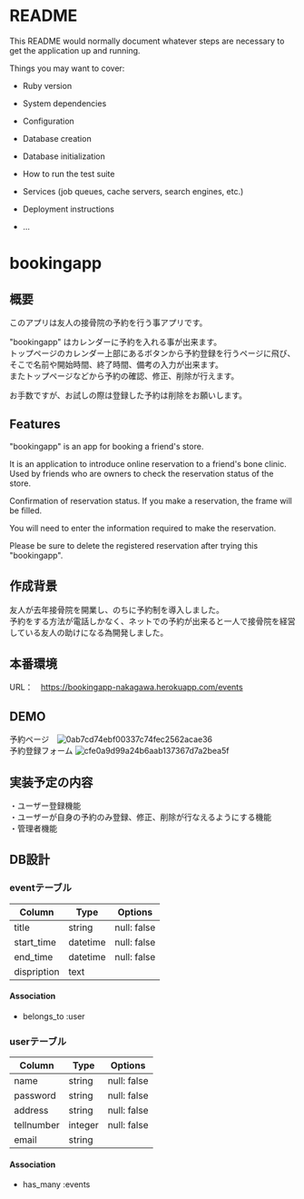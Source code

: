 # README

This README would normally document whatever steps are necessary to get the
application up and running.

Things you may want to cover:

* Ruby version

* System dependencies

* Configuration

* Database creation

* Database initialization

* How to run the test suite

* Services (job queues, cache servers, search engines, etc.)

* Deployment instructions

* ...

# bookingapp

## 概要

このアプリは友人の接骨院の予約を行う事アプリです。<br>

"bookingapp" はカレンダーに予約を入れる事が出来ます。<br>
トップページのカレンダー上部にあるボタンから予約登録を行うページに飛び、そこで名前や開始時間、終了時間、備考の入力が出来ます。<br>
またトップページなどから予約の確認、修正、削除が行えます。<br>

お手数ですが、お試しの際は登録した予約は削除をお願いします。

##  Features

"bookingapp" is an app for booking a friend's store.

It is an application to introduce online reservation to a friend's bone clinic.
Used by friends who are owners to check the reservation status of the store.

Confirmation of reservation status.
If you make a reservation, the frame will be filled.

You will need to enter the information required to make the reservation.

Please be sure to delete the registered reservation after trying this "bookingapp".

## 作成背景

友人が去年接骨院を開業し、のちに予約制を導入しました。<br>
予約をする方法が電話しかなく、ネットでの予約が出来ると一人で接骨院を経営している友人の助けになる為開発しました。<br>

## 本番環境
URL：　https://bookingapp-nakagawa.herokuapp.com/events

## DEMO

予約ページ　![0ab7cd74ebf00337c74fec2562acae36](https://user-images.githubusercontent.com/53069435/81917074-ada26b80-960f-11ea-96dc-95451a4432d7.png)
<br>
予約登録フォーム  ![cfe0a9d99a24b6aab137367d7a2bea5f](https://user-images.githubusercontent.com/53069435/81917177-d0348480-960f-11ea-8035-95a3adb11964.png)


## 実装予定の内容

・ユーザー登録機能 <br>
・ユーザーが自身の予約のみ登録、修正、削除が行なえるようにする機能<br>
・管理者機能

## DB設計

### eventテーブル
|Column|Type|Options|
|------|----|-------|
|title|string|null: false|
|start_time|datetime|null: false|
|end_time|datetime|null: false|
|dispription|text||

#### Association
- belongs_to :user

### userテーブル
|Column|Type|Options|
|------|----|-------|
|name|string|null: false|
|password|string|null: false|
|address|string|null: false|
|tellnumber|integer|null: false|
|email|string||

#### Association
- has_many :events
